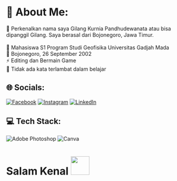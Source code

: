 # 💫 About Me:
🤝 Perkenalkan nama saya Gilang Kurnia Pandhudewanata atau bisa dipanggil Gilang. Saya berasal dari Bojonegoro, Jawa Timur.<br><br>🔭 Mahasiswa S1 Program Studi Geofisika Universitas Gadjah Mada<br>🌱 Bojonegoro, 26 September 2002<br>⚡ Editing dan Bermain Game<br>💬 Tidak ada kata terlambat dalam belajar


## 🌐 Socials:
[![Facebook](https://img.shields.io/badge/Facebook-%231877F2.svg?logo=Facebook&logoColor=white)](https://facebook.com/Gilang) [![Instagram](https://img.shields.io/badge/Instagram-%23E4405F.svg?logo=Instagram&logoColor=white)](https://instagram.com/@gilangpndh_) [![LinkedIn](https://img.shields.io/badge/LinkedIn-%230077B5.svg?logo=linkedin&logoColor=white)](https://linkedin.com/in/GilangKurniaPandhudewanata) 

## 💻 Tech Stack:
![Adobe Photoshop](https://img.shields.io/badge/adobephotoshop-%2331A8FF.svg?style=flat-square&logo=adobephotoshop&logoColor=white) ![Canva](https://img.shields.io/badge/Canva-%2300C4CC.svg?style=flat-square&logo=Canva&logoColor=white)

# Salam Kenal <img src="https://emojis.slackmojis.com/emojis/images/1577305505/7373/hand_wave.gif?1577305505" width="50" />
